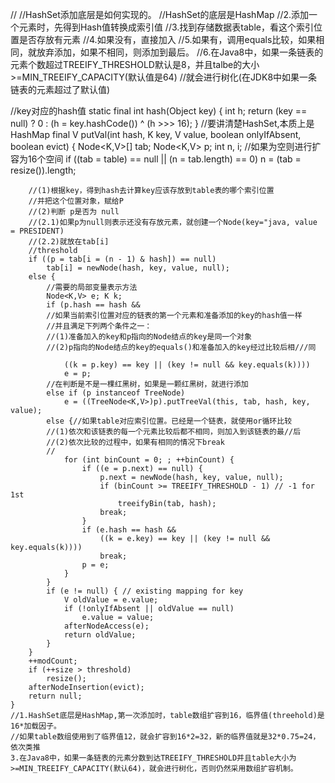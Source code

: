   //
    //HashSet添加底层是如何实现的。
    //HashSet的底层是HashMap
    //2.添加一个元素时，先得到Hash值转换成索引值
    //3.找到存储数据表table，看这个索引位置是否存放有元素
    //4.如果没有，直接加入
    //5.如果有，调用equals比较，如果相同，就放弃添加，如果不相同，则添加到最后。
    //6.在Java8中，如果一条链表的元素个数超过TREEIFY_THRESHOLD默认是8，并且talbe的大小>=MIN_TREEIFY_CAPACITY(默认值是64)
    //就会进行树化(在JDK8中如果一条链表的元素超过了默认值)

//key对应的hash值
static final int hash(Object key) {
        int h;
        return (key == null) ? 0 : (h = key.hashCode()) ^ (h >>> 16);
    }
//要讲清楚HashSet,本质上是HashMap
final V putVal(int hash, K key, V value, boolean onlyIfAbsent,
                   boolean evict) {
        Node<K,V>[] tab; Node<K,V> p; int n, i;
        //如果为空则进行扩容为16个空间
        if ((tab = table) == null || (n = tab.length) == 0)
            n = (tab = resize()).length;

        //(1)根据key，得到hash去计算key应该存放到table表的哪个索引位置
        //并把这个位置对象，赋给P
        //(2)判断 p是否为 null
        //(2.1)如果p为null则表示还没有存放元素，就创建一个Node(key="java, value = PRESIDENT)
        //(2.2)就放在tab[i]
        //threshold
        if ((p = tab[i = (n - 1) & hash]) == null)
            tab[i] = newNode(hash, key, value, null);
        else {
            //需要的局部变量表示方法
            Node<K,V> e; K k;
            if (p.hash == hash &&
            //如果当前索引位置对应的链表的第一个元素和准备添加的key的hash值一样
            //并且满足下列两个条件之一：
            //(1)准备加入的key和p指向的Node结点的key是同一个对象
            //(2)p指向的Node结点的key的equals()和准备加入的key经过比较后相///同

                ((k = p.key) == key || (key != null && key.equals(k))))
                e = p;
            //在判断是不是一棵红黑树，如果是一颗红黑树，就进行添加
            else if (p instanceof TreeNode)
                e = ((TreeNode<K,V>)p).putTreeVal(this, tab, hash, key, value);
            else {//如果table对应索引位置。已经是一个链表，就使用or循环比较
            //(1)依次和该链表的每一个元素比较后都不相同，则加入到该链表的最//后
            //(2)依次比较的过程中，如果有相同的情况下break
            //
                for (int binCount = 0; ; ++binCount) {
                    if ((e = p.next) == null) {
                        p.next = newNode(hash, key, value, null);
                        if (binCount >= TREEIFY_THRESHOLD - 1) // -1 for 1st
                            treeifyBin(tab, hash);
                        break;
                    }
                    if (e.hash == hash &&
                        ((k = e.key) == key || (key != null && key.equals(k))))
                        break;
                    p = e;
                }
            }
            if (e != null) { // existing mapping for key
                V oldValue = e.value;
                if (!onlyIfAbsent || oldValue == null)
                    e.value = value;
                afterNodeAccess(e);
                return oldValue;
            }
        }
        ++modCount;
        if (++size > threshold)
            resize();
        afterNodeInsertion(evict);
        return null;
    }
    //1.HashSet底层是HashMap,第一次添加时，table数组扩容到16，临界值(threehold)是16*加载因子。
    //如果table数组使用到了临界值12，就会扩容到16*2=32，新的临界值就是32*0.75=24，依次类推
    3.在Java8中，如果一条链表的元素分数到达TREEIFY_THRESHOLD并且table大小为>=MIN_TREEIFY_CAPACITY(默认64)，就会进行树化，否则仍然采用数组扩容机制。
